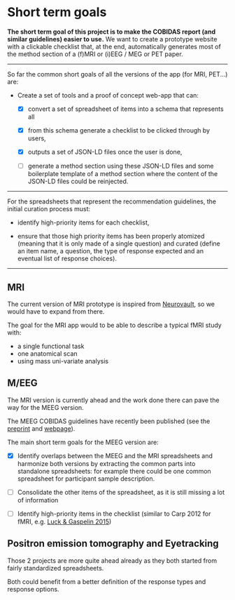 # Short term goals

**The short term goal of this project is to make the COBIDAS report (and similar
guidelines) easier to use.** We want to create a prototype website with a
clickable checklist that, at the end, automatically generates most of the method
section of a (f)MRI or (i)EEG / MEG or PET paper.

<hr>

So far the common short goals of all the versions of the app (for MRI, PET...)
are:

-   Create a set of tools and a proof of concept web-app that can:

    -   [x] convert a set of spreadsheet of items into a schema that represents all

    -   [x] from this schema generate a checklist to be clicked through by users,

    -   [x] outputs a set of JSON-LD files once the user is done,

    -   [ ] generate a method section using these JSON-LD files and some boilerplate
            template of a method section where the content of the JSON-LD files
            could be reinjected.

<hr>

For the spreadsheets that represent the recommendation guidelines, the initial
curation process must:

-   identify high-priority items for each checklist,

-   ensure that those high priority items has been properly atomized (meaning
    that it is only made of a single question) and curated (define an item name,
    a question, the type of response expected and an eventual list of response
    choices).

<!-- TODO  Add link to spreadsheet doc -->

<hr>

## MRI

The current version of MRI prototype is inspired from
[Neurovault](https://neurovault.org/), so we would have to expand from there.

The goal for the MRI app would to be able to describe a typical fMRI study with:

-   a single functional task
-   one anatomical scan
-   using mass uni-variate analysis

## M/EEG

The MRI version is currently ahead and the work done there can pave the way for
the MEEG version.

The MEEG COBIDAS guidelines have recently been published (see the
[preprint](https://osf.io/a8dhx/) and
[webpage](https://cobidasmeeg.wordpress.com/)).

The main short term goals for the MEEG version are:

-   [x] Identify overlaps between the MEEG and the MRI spreadsheets and harmonize
    both versions by extracting the common parts into standalone spreadsheets:
    for example there could be one common spreadsheet for participant sample
    description.

-   [ ] Consolidate the other items of the spreadsheet, as it is still missing a lot
    of information

-   [ ] Identify high-priority items in the checklist (similar to Carp 2012 for
    fMRI, e.g.
    [Luck & Gaspelin 2015](https://doi.org/10.1111/psyp.12639))

## Positron emission tomography and Eyetracking

Those 2 projects are more quite ahead already as they both started from fairly
standardized spreadsheets.

Both could benefit from a better definition of the response types and response options.
